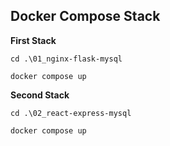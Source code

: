 ## Docker Compose Stack

**First Stack**

    cd .\01_nginx-flask-mysql
      
    docker compose up

**Second Stack**

    cd .\02_react-express-mysql
    
    docker compose up
